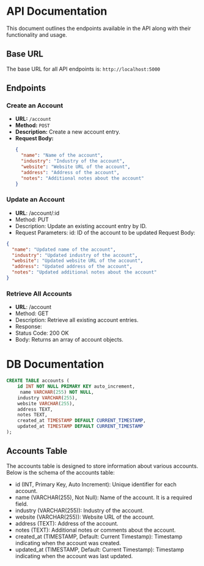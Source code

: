 # API Documentation

This document outlines the endpoints available in the API along with their functionality and usage.

## Base URL

The base URL for all API endpoints is: `http://localhost:5000`

## Endpoints

### Create an Account

- **URL:** `/account`
- **Method:** `POST`
- **Description:** Create a new account entry.
- **Request Body:**
  ```json
  {
    "name": "Name of the account",
    "industry": "Industry of the account",
    "website": "Website URL of the account",
    "address": "Address of the account",
    "notes": "Additional notes about the account"
  }


### Update an Account
- **URL**: /account/:id
- Method: PUT
- Description: Update an existing account entry by ID.
- Request Parameters:
id: ID of the account to be updated
Request Body:

```json
{
  "name": "Updated name of the account",
  "industry": "Updated industry of the account",
  "website": "Updated website URL of the account",
  "address": "Updated address of the account",
  "notes": "Updated additional notes about the account"
}
```

### Retrieve All Accounts
- **URL**: /account
- Method: GET
- Description: Retrieve all existing account entries.
- Response:
- Status Code: 200 OK
- Body: Returns an array of account objects.

# DB Documentation
```sql
CREATE TABLE accounts (
    id INT NOT NULL PRIMARY KEY auto_increment,
     name VARCHAR(255) NOT NULL,
    industry VARCHAR(255),
    website VARCHAR(255),
    address TEXT,
    notes TEXT,
    created_at TIMESTAMP DEFAULT CURRENT_TIMESTAMP,
    updated_at TIMESTAMP DEFAULT CURRENT_TIMESTAMP
);
```
## Accounts Table
The accounts table is designed to store information about various accounts. Below is the schema of the accounts table:

- id (INT, Primary Key, Auto Increment): Unique identifier for each account.
- name (VARCHAR(255), Not Null): Name of the account. It is a required field.
- industry (VARCHAR(255)): Industry of the account.
- website (VARCHAR(255)): Website URL of the account.
- address (TEXT): Address of the account.
- notes (TEXT): Additional notes or comments about the account.
- created_at (TIMESTAMP, Default: Current Timestamp): Timestamp indicating when the account was created.
- updated_at (TIMESTAMP, Default: Current Timestamp): Timestamp indicating when the account was last updated.